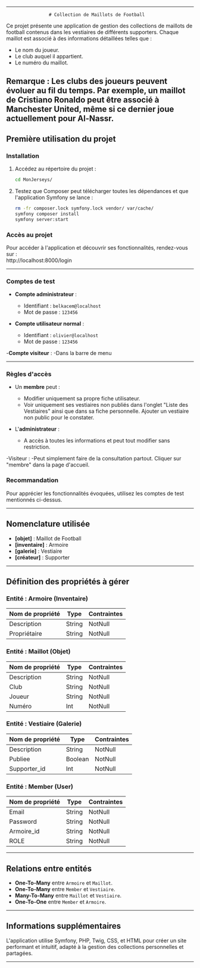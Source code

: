 --------------------------------------------------------------------------------------------------------------------------------

					# Collection de Maillots de Football  

Ce projet présente une application de gestion des collections de maillots de football contenus dans les vestiaires de différents supporters. Chaque maillot est associé à des informations détaillées telles que :  
- Le nom du joueur.  
- Le club auquel il appartient.  
- Le numéro du maillot.  

**Remarque** : Les clubs des joueurs peuvent évoluer au fil du temps. Par exemple, un maillot de Cristiano Ronaldo peut être associé à Manchester United, même si ce dernier joue actuellement pour Al-Nassr.  
---

## Première utilisation du projet

### Installation

1. Accédez au répertoire du projet :

   ```bash
   cd MonJerseys/
2. Testez que Composer peut télécharger toutes les dépendances et que l'application Symfony se lance :
   
   ```bash
   rm -fr composer.lock symfony.lock vendor/ var/cache/
   symfony composer install
   symfony server:start

### Accès au projet  

Pour accéder à l'application et découvrir ses fonctionnalités, rendez-vous sur :  
http://localhost:8000/login  

--------------------------------------------------------------------------------------------------------------------------------

### Comptes de test  

- **Compte administrateur** :  
  - Identifiant : `belkacem@localhost`  
  - Mot de passe : `123456`  

- **Compte utilisateur normal** :  
  - Identifiant : `olivier@localhost`  
  - Mot de passe : `123456`  

-**Compte visiteur** : 
 -Dans la barre de menu 

--------------------------------------------------------------------------------------------------------------------------------

### Règles d'accès  


- Un **membre** peut :  
  - Modifier uniquement sa propre fiche utilisateur.  
  - Voir uniquement ses vestiaires non publiés dans l'onglet "Liste des Vestiaires" ainsi que dans sa fiche personnelle. Ajouter    un vestiaire non public pour le constater.  

- L'**administrateur** :  
  - A accès à toutes les informations et peut tout modifier sans restriction.  

-Visiteur : 
 -Peut simplement faire de la consultation partout. Cliquer sur "membre" dans la page d'accueil. 



### Recommandation  

Pour apprécier les fonctionnalités évoquées, utilisez les comptes de test mentionnés ci-dessus.  

--------------------------------------------------------------------------------------------------------------------------------
## Nomenclature utilisée  

- **[objet]** : Maillot de Football  
- **[inventaire]** : Armoire  
- **[galerie]** : Vestiaire  
- **[créateur]** : Supporter  

--------------------------------------------------------------------------------------------------------------------------------

## Définition des propriétés à gérer  

### **Entité : Armoire (Inventaire)**  
| Nom de propriété | Type    | Contraintes  |  
|-------------------|---------|--------------|  
| Description       | String  | NotNull      |  
| Propriétaire      | String  | NotNull      |  

### **Entité : Maillot (Objet)**  
| Nom de propriété | Type    | Contraintes  |  
|-------------------|---------|--------------|  
| Description       | String  | NotNull      |  
| Club              | String  | NotNull      |  
| Joueur            | String  | NotNull      |  
| Numéro            | Int     | NotNull      |  

### **Entité : Vestiaire (Galerie)**  
| Nom de propriété | Type    | Contraintes  |  
|-------------------|---------|--------------|  
| Description       | String  | NotNull      |  
| Publiee          | Boolean | NotNull      |  
| Supporter_id      | Int     | NotNull      |  

### **Entité : Member (User)**  
| Nom de propriété | Type    | Contraintes  |  
|-------------------|---------|--------------|  
| Email            | String  | NotNull      |  
| Password         | String  | NotNull      |  
| Armoire_id       | String  | NotNull      |  
| ROLE             | String  | NotNull      |  

--------------------------------------------------------------------------------------------------------------------------------

## Relations entre entités  

- **One-To-Many** entre `Armoire` et `Maillot`.  
- **One-To-Many** entre `Member` et `Vestiaire`.  
- **Many-To-Many** entre `Maillot` et `Vestiaire`.  
- **One-To-One** entre `Member` et `Armoire`.  

---------------------------------------------------------------------------------------------------------------------------------


## Informations supplémentaires  

L'application utilise Symfony, PHP, Twig, CSS, et HTML pour créer un site performant et intuitif, adapté à la gestion des collections personnelles et partagées.  

--------------------------------------------------------------------------------------------------------------------------------
  
